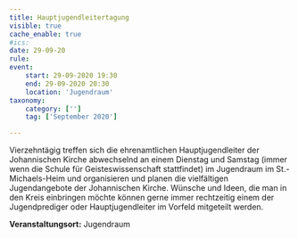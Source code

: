 ```yaml
---
title: Hauptjugendleitertagung
visible: true
cache_enable: true
#ics: 
date: 29-09-20
rule: 
event:
	start: 29-09-2020 19:30
	end: 29-09-2020 20:30
	location: 'Jugendraum'
taxonomy:
	category: ['']
	tag: ['September 2020']

---
```

Vierzehntägig treffen sich die ehrenamtlichen Hauptjugendleiter der Johannischen Kirche abwechselnd an einem Dienstag und Samstag (immer wenn die Schule für Geisteswissenschaft stattfindet) im Jugendraum im St.-Michaels-Heim und organisieren und planen die vielfältigen Jugendangebote der Johannischen Kirche. Wünsche und Ideen, die man in den Kreis einbringen möchte können gerne immer rechtzeitig einem der Jugendprediger oder Hauptjugendleiter im Vorfeld mitgeteilt werden.


**Veranstaltungsort:** Jugendraum


